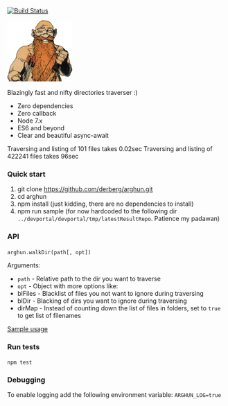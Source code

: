 [![Build Status](https://travis-ci.org/derberg/arghun.svg?branch=master)](https://travis-ci.org/derberg/arghun)


![Arghun](arghun.png)

Blazingly fast and nifty directories traverser :)

* Zero dependencies
* Zero callback
* Node 7.x
* ES6 and beyond
* Clear and beautiful async-await

Traversing and listing of 101 files takes 0.02sec
Traversing and listing of 422241 files takes 96sec

### Quick start

1. git clone https://github.com/derberg/arghun.git
2. cd arghun
3. npm install (just kidding, there are no dependencies to install)
4. npm run sample (for now hardcoded to the following dir `../devportal/devportal/tmp/latestResultRepo`. Patience my padawan)

### API

`arghun.walkDir(path[, opt])`

Arguments:
* `path` - Relative path to the dir you want to traverse
* `opt` - Object with more options like:
 * blFiles - Blacklist of files you not want to ignore during traversing
 * blDir - Blacking of dirs you want to ignore during traversing
 * dirMap - Instead of counting down the list of files in folders, set to `true` to get list of filenames

[Sample usage](samples/index.js)

### Run tests

`npm test`

### Debugging

To enable logging add the following environment variable: `ARGHUN_LOG=true`
